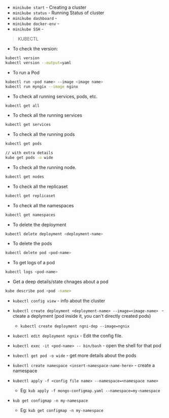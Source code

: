 - `minikube start` - Creating a cluster
- `minikube status` - Running Status of cluster
- `minikube dashboard` - 
- `minikube docker-env` -
- `minikube SSH` -

> KUBECTL

- To check the version:

```bash
kubectl version
kubectl version --output=yaml
```
- To run a Pod

```bash
kubectl run <pod name> --image <image name>
kubectl run myngix --image nginx
```

- To check all running services, pods, etc.

```bash
kubectl get all
```

- To check all the running services

```bash
kubectl get services
```

- To check all the running pods

```bash
kubectl get pods
```

```bash
// with extra details
kube get pods -o wide
```

- To check all the running node.

```bash
kubectl get nodes
```

- To check all the replicaset

```bash
kubectl get replicaset
```

- To check all the namespaces

```bash
kubectl get namespaces
```

- To delete the deployment

```bash
kubectl delete deployment <deployment-name>
```

- To delete the pods 

```bash
kubectl delete pod <pod-name>
```

- To get logs of a pod

```bash
kubectl logs <pod-name>
```

- Get a deep details/state chnages about a pod 

```bash
kube describe pod <pod -name>
```




- `kubectl config view` - info about the cluster
- `kubectl create deployment <deployment-name> --image=<image-name> ` - cteate a deplyment (pod inside it, you can't directly created pods)
    - `kubectl create deployment ngni-dep --image=ngnix` 
- `kubectl edit deployment ngnix` - Edit the config file.
- `kubectl exec -it <pod-name> -- bin/bash` - open the shell for that pod
- `kubectl get pod -o wide` - get more details about the pods

- `kubectl create namespace <insert-namespace-name-here>` - create a namespace
- `kubectl apply -f <config file name> --namespace=<namespace name>`
    - Eg: `kub apply -f mongo-configmap.yaml --namespace=my-namespace`
- `kub get configmap -n my-namespace`
    - Eg: `kub get configmap -n my-namespace`
    

